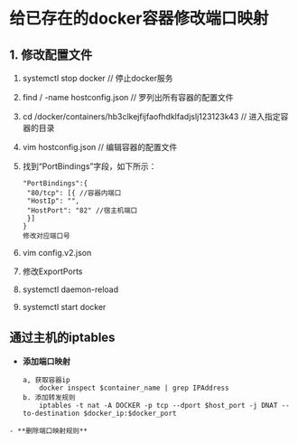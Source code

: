 # 给已存在的docker容器修改端口映射

## 1. 修改配置文件

1. systemctl stop docker                                                         // 停止docker服务

2. find / -name hostconfig.json                                                 // 罗列出所有容器的配置文件

3. cd /docker/containers/hb3clkejfijfaofhdklfadjslj123123k43   // 进入指定容器的目录

4. vim hostconfig.json                                                               // 编辑容器的配置文件

5. 找到“PortBindings”字段，如下所示：
   
   ```
   "PortBindings":{
    "80/tcp": [{ //容器内端口
    "HostIp": "",
    "HostPort": "82" //宿主机端口
    }]
   }
   修改对应端口号
   ```

6. vim config.v2.json

7. 修改ExportPorts

8. systemctl daemon-reload

9. systemctl start docker

## 通过主机的iptables

- **添加端口映射**
  
  ```
  a, 获取容器ip  
      docker inspect $container_name | grep IPAddress
  b. 添加转发规则  
      iptables -t nat -A DOCKER -p tcp --dport $host_port -j DNAT --to-destination $docker_ip:$docker_port  
  ```

```
- **删除端口映射规则**
```

```

```

